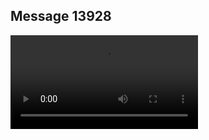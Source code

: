## Message 13928



![Video](https://data.iron-swords.co.il/2024/November/19/https://data.iron-swords.co.il/2024/November/19/13928/13928_media.mp4)
